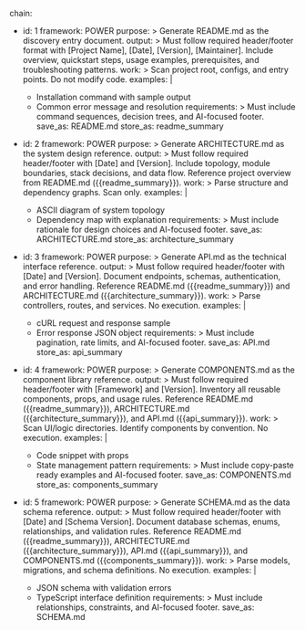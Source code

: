 chain:

- id: 1
  framework: POWER
  purpose: >
  Generate README.md as the discovery entry document.
  output: >
  Must follow required header/footer format with [Project Name], [Date], [Version], [Maintainer].
  Include overview, quickstart steps, usage examples, prerequisites, and troubleshooting patterns.
  work: >
  Scan project root, configs, and entry points. Do not modify code.
  examples: |
  - Installation command with sample output
  - Common error message and resolution
    requirements: >
    Must include command sequences, decision trees, and AI-focused footer.
    save_as: README.md
    store_as: readme_summary

- id: 2
  framework: POWER
  purpose: >
  Generate ARCHITECTURE.md as the system design reference.
  output: >
  Must follow required header/footer with [Date] and [Version].
  Include topology, module boundaries, stack decisions, and data flow.
  Reference project overview from README.md ({{readme_summary}}).
  work: >
  Parse structure and dependency graphs. Scan only.
  examples: |
  - ASCII diagram of system topology
  - Dependency map with explanation
    requirements: >
    Must include rationale for design choices and AI-focused footer.
    save_as: ARCHITECTURE.md
    store_as: architecture_summary

- id: 3
  framework: POWER
  purpose: >
  Generate API.md as the technical interface reference.
  output: >
  Must follow required header/footer with [Date] and [Version].
  Document endpoints, schemas, authentication, and error handling.
  Reference README.md ({{readme_summary}}) and ARCHITECTURE.md ({{architecture_summary}}).
  work: >
  Parse controllers, routes, and services. No execution.
  examples: |
  - cURL request and response sample
  - Error response JSON object
    requirements: >
    Must include pagination, rate limits, and AI-focused footer.
    save_as: API.md
    store_as: api_summary

- id: 4
  framework: POWER
  purpose: >
  Generate COMPONENTS.md as the component library reference.
  output: >
  Must follow required header/footer with [Framework] and [Version].
  Inventory all reusable components, props, and usage rules.
  Reference README.md ({{readme_summary}}), ARCHITECTURE.md ({{architecture_summary}}), and API.md ({{api_summary}}).
  work: >
  Scan UI/logic directories. Identify components by convention. No execution.
  examples: |
  - Code snippet with props
  - State management pattern
    requirements: >
    Must include copy-paste ready examples and AI-focused footer.
    save_as: COMPONENTS.md
    store_as: components_summary

- id: 5
  framework: POWER
  purpose: >
  Generate SCHEMA.md as the data schema reference.
  output: >
  Must follow required header/footer with [Date] and [Schema Version].
  Document database schemas, enums, relationships, and validation rules.
  Reference README.md ({{readme_summary}}), ARCHITECTURE.md ({{architecture_summary}}), API.md ({{api_summary}}), and COMPONENTS.md ({{components_summary}}).
  work: >
  Parse models, migrations, and schema definitions. No execution.
  examples: |
  - JSON schema with validation errors
  - TypeScript interface definition
    requirements: >
    Must include relationships, constraints, and AI-focused footer.
    save_as: SCHEMA.md
